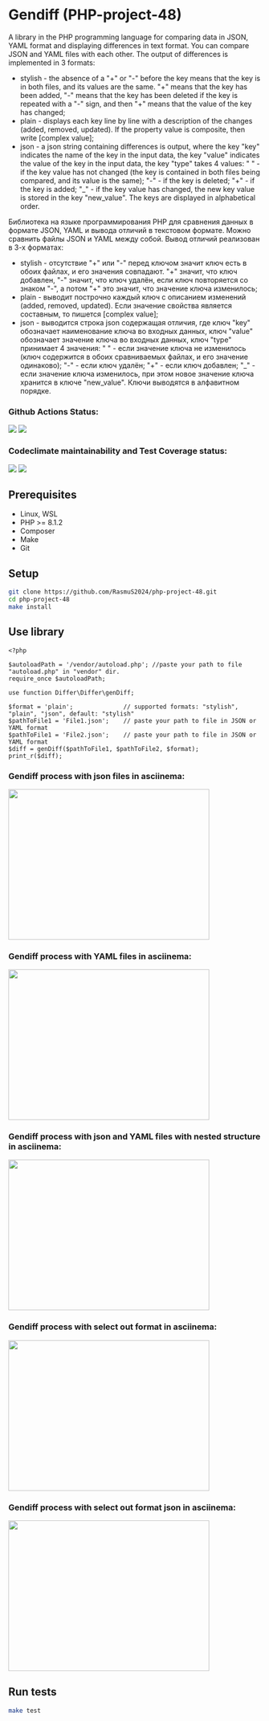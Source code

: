 # Gendiff (PHP-project-48)
A library in the PHP programming language for comparing data in JSON, YAML format and displaying differences in text format. You can compare JSON and YAML files with each other.
The output of differences is implemented in 3 formats: 
 * stylish - the absence of a "+" or "-" before the key means that the key is in both files, and its values are the same. "+" means that the key has been added, "-" means that the key has been deleted if the key is repeated with a "-" sign, and then "+" means that the value of the key has changed; 
 * plain - displays each key line by line with a description of the changes (added, removed, updated). If the property value is composite, then write [complex value];
 * json - a json string containing differences is output, where the key "key" indicates the name of the key in the input data, the key "value" indicates the value of the key in the input data, the key "type" takes 4 values:
	" " - if the key value has not changed (the key is contained in both files being compared, and its value is the same);
	"-" - if the key is deleted;
 	"+" - if the key is added;
 	"\_" - if the key value has changed, the new key value is stored in the key "new_value".
The keys are displayed in alphabetical order.

Библиотека на языке программирования PHP для сравнения данных в формате JSON, YAML и вывода отличий в текстовом формате. Можно сравнить файлы JSON и YAML между собой.
Вывод отличий реализован в 3-х форматах: 
 * stylish - отсутствие "+" или "-" перед ключом значит ключ есть в обоих файлах, и его значения совпадают. "+" значит, что ключ добавлен, "-" значит, что ключ удалён, если ключ повторяется со знаком "-", а потом "+" это значит, что значение ключа изменилось; 
 * plain - выводит построчно каждый ключ с описанием изменений (added, removed, updated). Если значение свойства является составным, то пишется [complex value];
 * json - выводится строка json содержащая отличия, где ключ "key" обозначает наименование ключа во входных данных, ключ "value" обозначает значение ключа во входных данных, ключ "type" принимает 4 значения: 
 	" " - если значение ключа не изменилось (ключ содержится в обоих сравниваемых файлах, и его значение одинаково);
 	"-" - если ключ удалён;
 	"+" - если ключ добавлен;
 	"\_" - если значение ключа изменилось, при этом новое значение ключа хранится в ключе "new_value".
Ключи выводятся в алфавитном порядке.

### Github Actions Status:
[![](https://github.com/RasmuS2024/php-project-48/actions/workflows/hexlet-check.yml/badge.svg)](https://github.com/RasmuS2024/php-project-48/actions)
[![](https://github.com/RasmuS2024/php-project-48/actions/workflows/testworkflow.yml/badge.svg)](https://github.com/RasmuS2024/php-project-48/actions)
### Codeclimate maintainability and Test Coverage status:
<a href="https://codeclimate.com/github/RasmuS2024/php-project-48/maintainability"><img src="https://api.codeclimate.com/v1/badges/22b3714a5d12eb28103f/maintainability" /></a>
<a href="https://codeclimate.com/github/RasmuS2024/php-project-48/test_coverage"><img src="https://api.codeclimate.com/v1/badges/22b3714a5d12eb28103f/test_coverage" /></a>

## Prerequisites
* Linux, WSL
* PHP >= 8.1.2
* Composer
* Make
* Git

## Setup
```bash
git clone https://github.com/RasmuS2024/php-project-48.git
cd php-project-48
make install
```

## Use library
```
<?php

$autoloadPath = '/vendor/autoload.php'; //paste your path to file "autoload.php" in "vendor" dir.
require_once $autoloadPath;

use function Differ\Differ\genDiff;

$format = 'plain';				// supported formats: "stylish", "plain", "json", default: "stylish"
$pathToFile1 = 'File1.json';	// paste your path to file in JSON or YAML format
$pathToFile1 = 'File2.json';	// paste your path to file in JSON or YAML format
$diff = genDiff($pathToFile1, $pathToFile2, $format);
print_r($diff);
```

### Gendiff process with json files in asciinema:
<a href="https://asciinema.org/a/sajdPQG2NqP2Ky51Kyp4SDpBp" target="_blank"><img src="https://asciinema.org/a/sajdPQG2NqP2Ky51Kyp4SDpBp.svg" width="400" height="300" /></a>
### Gendiff process with YAML files in asciinema:
<a href="https://asciinema.org/a/rV1BXXmxURj3LKG9UDLQcDJvi" target="_blank"><img src="https://asciinema.org/a/rV1BXXmxURj3LKG9UDLQcDJvi.svg" width="400" height="300" /></a>

### Gendiff process with json and YAML files with nested structure in asciinema:
<a href="https://asciinema.org/a/nUzyU01TNMRxl5NX8fDdVE54V" target="_blank"><img src="https://asciinema.org/a/nUzyU01TNMRxl5NX8fDdVE54V.svg" width="400" height="300" /></a>

### Gendiff process with select out format in asciinema:
<a href="https://asciinema.org/a/82H9oUqEatG1FHpbsW9dhUKGH" target="_blank"><img src="https://asciinema.org/a/82H9oUqEatG1FHpbsW9dhUKGH.svg" width="400" height="300" /></a>

### Gendiff process with select out format json in asciinema:
<a href="https://asciinema.org/a/McHUa58ngK5ocggDtiF20BxJ0" target="_blank"><img src="https://asciinema.org/a/McHUa58ngK5ocggDtiF20BxJ0.svg" width="400" height="300" /></a>

## Run tests
```sh
make test
```